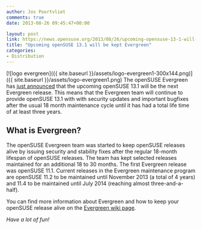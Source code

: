 ```yaml
---
author: Jos Poortvliet
comments: true
date: 2013-08-26 09:45:47+00:00

layout: post
link: https://news.opensuse.org/2013/08/26/upcoming-opensuse-13-1-will-be-kept-evergreen/
title: "Upcoming openSUSE 13.1 will be kept Evergreen"
categories:
- Distribution
---
```

[![logo evergreen]({{ site.baseurl }}/assets/logo-evergreen1-300x144.png)]({{ site.baseurl }}/assets/logo-evergreen1.png)
The openSUSE Evergreen has [just announced](http://lists.opensuse.org/opensuse-announce/2013-08/msg00000.html) that the upcoming openSUSE 13.1 will be the next Evergreen release. This means that the Evergreen team will continue to provide openSUSE 13.1 with with security updates and important bugfixes after the usual 18 month maintenance cycle until it has had a total life time of at least three years.


## What is Evergreen?


The openSUSE Evergreen team was started to keep openSUSE releases alive by issuing security and stability fixes after the regular 18-month lifespan of openSUSE releases. The team has kept selected releases maintained for an additional 18 to 30 months. The first Evergreen release was openSUSE 11.1. Current releases in the Evergreen maintenance program are openSUSE 11.2 to be maintained until November 2013 (a total of 4 years) and 11.4 to be maintained until July 2014 (reaching almost three-and-a-half).

You can find more information about Evergreen and how to keep your openSUSE release alive on the [Evergreen wiki page](http://en.opensuse.org/openSUSE:Evergreen).

_Have a lot of fun!_		
